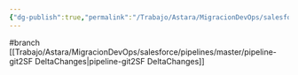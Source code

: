```yaml
---
{"dg-publish":true,"permalink":"/Trabajo/Astara/MigracionDevOps/salesforce/projects/Support/Driber/release_sp/"}
---
```



#branch 
[[Trabajo/Astara/MigracionDevOps/salesforce/pipelines/master/pipeline-git2SF DeltaChanges\|pipeline-git2SF DeltaChanges]]